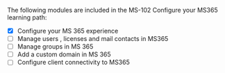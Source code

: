 The following modules are included in the MS-102 Configure your MS365 learning path:

- [x] Configure your MS 365 experience
- [ ] Manage users , licenses and mail contacts in MS365
- [ ] Manage groups in MS 365
- [ ] Add a custom domain in MS 365
- [ ] Configure client connectivity to MS365